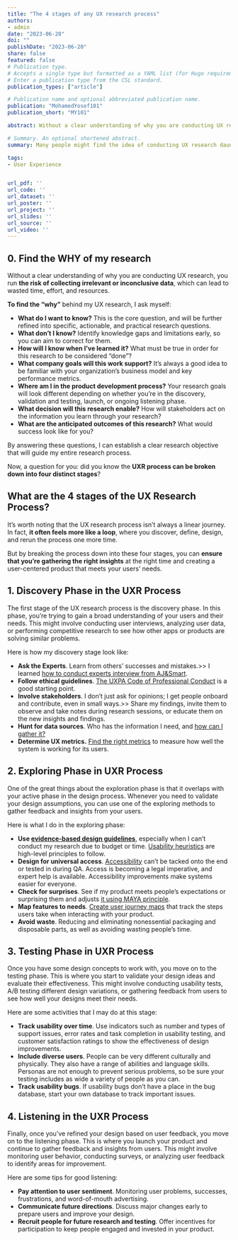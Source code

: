 ```yaml
---
title: "The 4 stages of any UX research process"
authors:
- admin
date: "2023-06-20"
doi: ""
publishDate: "2023-06-20"
share: false
featured: false
# Publication type.
# Accepts a single type but formatted as a YAML list (for Hugo requirements).
# Enter a publication type from the CSL standard.
publication_types: ["article"]

# Publication name and optional abbreviated publication name.
publication: "MohamedYosef101"
publication_short: "MY101"

abstract: Without a clear understanding of why you are conducting UX research, you run the risk of collecting irrelevant or inconclusive data, which can lead to wasted time, effort, and resources.

# Summary. An optional shortened abstract.
summary: Many people might find the idea of conducting UX research daunting, as it can seem like a time-consuming and complex task. But, I can tell you that the methodical process of designing a research project saves your precious time and brain, and helps you to get maximum value from your research.

tags:
- User Experience


url_pdf: ''
url_code: ''
url_dataset: ''
url_poster: ''
url_project: ''
url_slides: ''
url_source: ''
url_video: ''
---
```


## 0. Find the WHY of my research

Without a clear understanding of why you are conducting UX research, you run **the risk of collecting irrelevant or inconclusive data**, which can lead to wasted time, effort, and resources.

**To find the “why”** behind my UX research, I ask myself:

- **What do I want to know?** This is the core question, and will be further refined into specific, actionable, and practical research questions.
- **What don’t I know?** Identify knowledge gaps and limitations early, so you can aim to correct for them.
- **How will I know when I’ve learned it?** What must be true in order for this research to be considered “done”?
- **What company goals will this work support?** It’s always a good idea to be familiar with your organization’s business model and key performance metrics.
- **Where am I in the product development process?** Your research goals will look different depending on whether you’re in the discovery, validation and testing, launch, or ongoing listening phase.
- **What decision will this research enable?** How will stakeholders act on the information you learn through your research?
- **What are the anticipated outcomes of this research?** What would success look like for you?

By answering these questions, I can establish a clear research objective that will guide my entire research process.

Now, a question for you: did you know the **UXR process can be broken down into four distinct stages**?

## What are the 4 stages of the UX Research Process?

It’s worth noting that the UX research process isn’t always a linear journey. In fact, **it often feels more like a loop**, where you discover, define, design, and rerun the process one more time.

But by breaking the process down into these four stages, you can **ensure that you’re gathering the right insights** at the right time and creating a user-centered product that meets your users’ needs.

## 1. Discovery Phase in the UXR Process

The first stage of the UX research process is the discovery phase. In this phase, you’re trying to gain a broad understanding of your users and their needs. This might involve conducting user interviews, analyzing user data, or performing competitive research to see how other apps or products are solving similar problems.

Here is how my discovery stage look like:

- **Ask the Experts**. Learn from others’ successes and mistakes.>> I learned [how to conduct experts interview from AJ&Smart](https://youtu.be/ZtYp7XzmXr8).
- **Follow ethical guidelines**. [The UXPA Code of Professional Conduct](https://uxpa.org/uxpa-code-of-professional-conduct/) is a good starting point.
- **Involve stakeholders**. I don’t just ask for opinions; I get people onboard and contribute, even in small ways.>> Share my findings, invite them to observe and take notes during research sessions, or educate them on the new insights and findings.
- **Hunt for data sources**. Who has the information I need, and [how can I gather it?](https://medium.com/@mohamedyosef101/how-to-uncover-your-customers-true-desires-the-power-of-data-analytics-47442983bee2)
- **Determine UX metrics.** [Find the right metrics](https://medium.com/design-bootcamp/what-are-the-right-metrics-to-create-a-successful-product-9cb44b6041b8) to measure how well the system is working for its users.

## 2. Exploring Phase in UXR Process

One of the great things about the exploration phase is that it overlaps with your active phase in the design process. Whenever you need to validate your design assumptions, you can use one of the exploring methods to gather feedback and insights from your users.

Here is what I do in the exploring phase:

- **Use [evidence-based design guidelines](https://www.nngroup.com/articles/acting-on-user-research/)**, especially when I can’t conduct my research due to budget or time. [Usability heuristics](https://www.nngroup.com/articles/ten-usability-heuristics/) are high-level principles to follow.
- **Design for universal access**. [Accessibility](https://www.nngroup.com/topic/accessibility/) can’t be tacked onto the end or tested in during QA. Access is becoming a legal imperative, and expert help is available. Accessibility improvements make systems easier for everyone.
- **Check for surprises**. See if my product meets people’s expectations or surprising them and adjusts [it using MAYA principle](https://medium.com/@mohamedyosef101/how-to-create-new-surprising-products-that-people-love-a87be164b92b).
- **Map features to needs**. [Create user journey maps](https://careerfoundry.com/en/blog/ux-design/how-to-make-customer-journey-map-with-template/) that track the steps users take when interacting with your product.
- **Avoid waste**. Reducing and eliminating nonessential packaging and disposable parts, as well as avoiding wasting people’s time.

## 3. Testing Phase in UXR Process

Once you have some design concepts to work with, you move on to the testing phase. This is where you start to validate your design ideas and evaluate their effectiveness. This might involve conducting usability tests, A/B testing different design variations, or gathering feedback from users to see how well your designs meet their needs.

Here are some activities that I may do at this stage:

- **Track usability over time**. Use indicators such as number and types of support issues, error rates and task completion in usability testing, and customer satisfaction ratings to show the effectiveness of design improvements.
- **Include diverse users**. People can be very different culturally and physically. They also have a range of abilities and language skills. Personas are not enough to prevent serious problems, so be sure your testing includes as wide a variety of people as you can.
- **Track usability bugs**. If usability bugs don’t have a place in the bug database, start your own database to track important issues.

## 4. Listening in the UXR Process

Finally, once you’ve refined your design based on user feedback, you move on to the listening phase. This is where you launch your product and continue to gather feedback and insights from users. This might involve monitoring user behavior, conducting surveys, or analyzing user feedback to identify areas for improvement.

Here are some tips for good listening:

- **Pay attention to user sentiment**. Monitoring user problems, successes, frustrations, and word-of-mouth advertising.
- **Communicate future directions**. Discuss major changes early to prepare users and improve your design.
- **Recruit people for future research and testing**. Offer incentives for participation to keep people engaged and invested in your product.